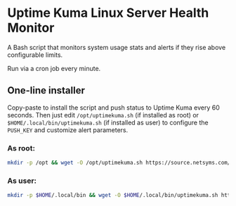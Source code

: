 # Uptime Kuma Linux Server Health Monitor

A Bash script that monitors system usage stats and alerts if they rise above configurable limits.

Run via a cron job every minute.

## One-line installer

Copy-paste to install the script and push status to Uptime Kuma every 60 seconds.
Then just edit `/opt/uptimekuma.sh` (if installed as root) or `$HOME/.local/bin/uptimekuma.sh` (if installed as user)
to configure the `PUSH_KEY` and customize alert parameters.

### As root:

```bash
mkdir -p /opt && wget -O /opt/uptimekuma.sh https://source.netsyms.com/Netsyms/uptime-kuma-server-health/raw/branch/main/uptimekuma.sh && chmod +x /opt/uptimekuma.sh && crontab -l | { cat; echo "* * * * * /opt/uptimekuma.sh"; } | crontab -
```

### As user:

```bash
mkdir -p $HOME/.local/bin && wget -O $HOME/.local/bin/uptimekuma.sh https://source.netsyms.com/Netsyms/uptime-kuma-server-health/raw/branch/main/uptimekuma.sh && chmod +x $HOME/.local/bin/uptimekuma.sh && crontab -l | { cat; echo "* * * * * $HOME/.local/bin/uptimekuma.sh"; } | crontab -
```